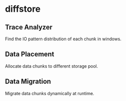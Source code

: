 # diffstore
## Trace Analyzer
Find the IO pattern distribution of each chunk in windows.

## Data Placement
Allocate data chunks to different storage pool.

## Data Migration
Migrate data chunks dynamically at runtime.
